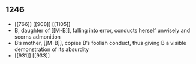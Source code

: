 ## 1246
- [[766]] [[908]] [[1105]] 
- B, daughter of [[M-B]], falling into error, conducts herself unwisely and scorns admonition
- B’s mother, [[M-B]], copies B’s foolish conduct, thus giving B a visible demonstration of its absurdity
- [[931]] [[933]] 

